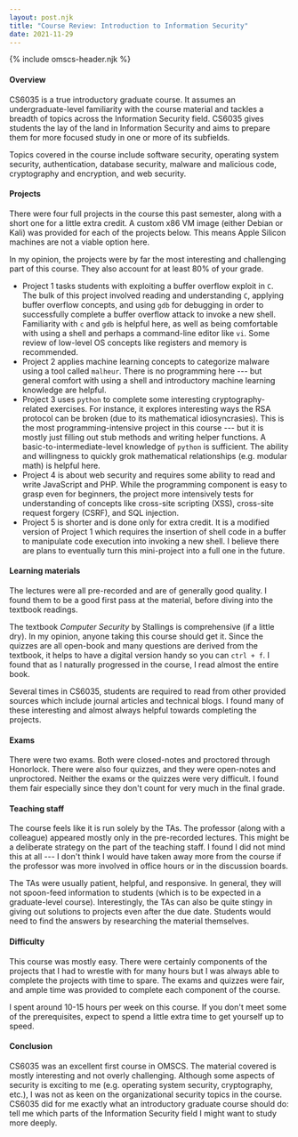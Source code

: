 ```yaml
---
layout: post.njk
title: "Course Review: Introduction to Information Security"
date: 2021-11-29
---
```


{% include omscs-header.njk %}

#### Overview

CS6035 is a true introductory graduate course.
It assumes an undergraduate-level familiarity with the course material and tackles a breadth of topics across the Information Security field.
CS6035 gives students the lay of the land in Information Security and aims to prepare them for more focused study in one or more of its subfields.

Topics covered in the course include software security, operating system security, authentication, database security, malware and malicious code, cryptography and encryption, and web security.

#### Projects

There were four full projects in the course this past semester, along with a short one for a little extra credit.
A custom x86 VM image (either Debian or Kali) was provided for each of the projects below.
This means Apple Silicon machines are not a viable option here.

In my opinion, the projects were by far the most interesting and challenging part of this course.
They also account for at least 80% of your grade.

-   Project 1 tasks students with exploiting a buffer overflow exploit in `C`.
    The bulk of this project involved reading and understanding `C`, applying buffer overflow concepts, and using `gdb` for debugging in order to successfully complete a buffer overflow attack to invoke a new shell.
    Familiarity with `c` and `gdb` is helpful here, as well as being comfortable with using a shell and perhaps a command-line editor like `vi`.
    Some review of low-level OS concepts like registers and memory is recommended.
-   Project 2 applies machine learning concepts to categorize malware using a tool called `malheur`.
    There is no programming here --- but general comfort with using a shell and introductory machine learning knowledge are helpful.
-   Project 3 uses `python` to complete some interesting cryptography-related exercises.
    For instance, it explores interesting ways the RSA protocol can be broken (due to its mathematical idiosyncrasies).
    This is the most programming-intensive project in this course --- but it is mostly just filling out stub methods and writing helper functions.
    A basic-to-intermediate-level knowledge of `python` is sufficient.
    The ability and willingness to quickly grok mathematical relationships (e.g. modular math) is helpful here.
-   Project 4 is about web security and requires some ability to read and write JavaScript and PHP.
    While the programming component is easy to grasp even for beginners, the project more intensively tests for understanding of concepts like cross-site scripting (XSS), cross-site request forgery (CSRF), and SQL injection.
-   Project 5 is shorter and is done only for extra credit.
    It is a modified version of Project 1 which requires the insertion of shell code in a buffer to manipulate code execution into invoking a new shell.
    I believe there are plans to eventually turn this mini-project into a full one in the future.

#### Learning materials

The lectures were all pre-recorded and are of generally good quality.
I found them to be a good first pass at the material, before diving into the textbook readings.

The textbook *Computer Security* by Stallings is comprehensive (if a little dry).
In my opinion, anyone taking this course should get it.
Since the quizzes are all open-book and many questions are derived from the textbook, it helps to have a digital version handy so you can `ctrl + f`.
I found that as I naturally progressed in the course, I read almost the entire book.

Several times in CS6035, students are required to read from other provided sources which include journal articles and technical blogs.
I found many of these interesting and almost always helpful towards completing the projects.

#### Exams

There were two exams.
Both were closed-notes and proctored through Honorlock.
There were also four quizzes, and they were open-notes and unproctored.
Neither the exams or the quizzes were very difficult.
I found them fair especially since they don't count for very much in the final grade.

#### Teaching staff

The course feels like it is run solely by the TAs.
The professor (along with a colleague) appeared mostly only in the pre-recorded lectures.
This might be a deliberate strategy on the part of the teaching staff.
I found I did not mind this at all --- I don't think I would have taken away more from the course if the professor was more involved in office hours or in the discussion boards.

The TAs were usually patient, helpful, and responsive.
In general, they will not spoon-feed information to students (which is to be expected in a graduate-level course).
Interestingly, the TAs can also be quite stingy in giving out solutions to projects even after the due date.
Students would need to find the answers by researching the material themselves.

#### Difficulty

This course was mostly easy.
There were certainly components of the projects that I had to wrestle with for many hours but I was always able to complete the projects with time to spare.
The exams and quizzes were fair, and ample time was provided to complete each component of the course.

I spent around 10-15 hours per week on this course.
If you don't meet some of the prerequisites, expect to spend a little extra time to get yourself up to speed.

#### Conclusion

CS6035 was an excellent first course in OMSCS.
The material covered is mostly interesting and not overly challenging.
Although some aspects of security is exciting to me (e.g. operating system security, cryptography, etc.), I was not as keen on the organizational security topics in the course.
CS6035 did for me exactly what an introductory graduate course should do: tell me which parts of the Information Security field I might want to study more deeply.
